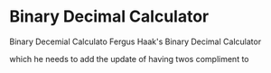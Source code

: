 # Binary Decimal Calculator
Binary Decemial Calculato
Fergus Haak's Binary Decimal Calculator 

which he needs to add the update of having twos compliment to
